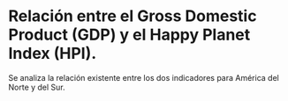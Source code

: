 # Relación entre el Gross Domestic Product (GDP) y el Happy Planet Index (HPI). 
Se analiza la relación existente entre los dos indicadores para América del Norte y del Sur.

